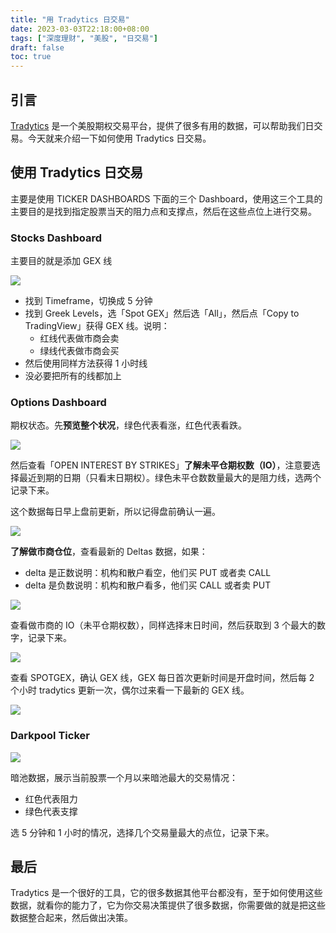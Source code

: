 ```yaml
---
title: "用 Tradytics 日交易"
date: 2023-03-03T22:18:00+08:00
tags: ["深度理财", "美股", "日交易"]
draft: false
toc: true
---
```


## 引言

[Tradytics](http://link.3li3.com/tradytics) 是一个美股期权交易平台，提供了很多有用的数据，可以帮助我们日交易。今天就来介绍一下如何使用 Tradytics 日交易。

## 使用 Tradytics 日交易

主要是使用 TICKER DASHBOARDS 下面的三个 Dashboard，使用这三个工具的主要目的是找到指定股票当天的阻力点和支撑点，然后在这些点位上进行交易。

### Stocks Dashboard 

主要目的就是添加 GEX 线

![](https://img.forecho.com/JJth2E.png)

<!--more-->

- 找到 Timeframe，切换成 5 分钟
- 找到 Greek Levels，选「Spot GEX」然后选「All」，然后点「Copy to TradingView」获得 GEX 线。说明：
	- 红线代表做市商会卖
	- 绿线代表做市商会买
- 然后使用同样方法获得 1 小时线
- 没必要把所有的线都加上

### Options Dashboard 

期权状态。先**预览整个状况**，绿色代表看涨，红色代表看跌。

![](https://img.forecho.com/HQQR6U.png)


然后查看「OPEN INTEREST BY STRIKES」**了解未平仓期权数（IO）**，注意要选择最近到期的日期（只看末日期权）。绿色未平仓数数量最大的是阻力线，选两个记录下来。

这个数据每日早上盘前更新，所以记得盘前确认一遍。

![](https://img.forecho.com/AdbjNY.png)

**了解做市商仓位**，查看最新的 Deltas 数据，如果：

- delta 是正数说明：机构和散户看空，他们买 PUT 或者卖 CALL
- delta 是负数说明：机构和散户看多，他们买 CALL 或者卖 PUT

![](https://img.forecho.com/xgIJtr.png)

查看做市商的 IO（未平仓期权数），同样选择末日时间，然后获取到 3 个最大的数字，记录下来。

![](https://img.forecho.com/EUWsMx.png)

查看 SPOTGEX，确认 GEX 线，GEX 每日首次更新时间是开盘时间，然后每 2 个小时 tradytics 更新一次，偶尔过来看一下最新的 GEX 线。
 
![](https://img.forecho.com/o1jhtI.png)

### Darkpool Ticker

![](https://img.forecho.com/hNXOfg.png)

暗池数据，展示当前股票一个月以来暗池最大的交易情况：

- 红色代表阻力
- 绿色代表支撑

选 5 分钟和 1 小时的情况，选择几个交易量最大的点位，记录下来。

## 最后

Tradytics 是一个很好的工具，它的很多数据其他平台都没有，至于如何使用这些数据，就看你的能力了，它为你交易决策提供了很多数据，你需要做的就是把这些数据整合起来，然后做出决策。